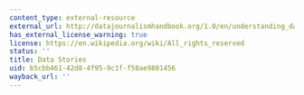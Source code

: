 ```yaml
---
content_type: external-resource
external_url: http://datajournalismhandbook.org/1.0/en/understanding_data_5.html
has_external_license_warning: true
license: https://en.wikipedia.org/wiki/All_rights_reserved
status: ''
title: Data Stories
uid: b5cbb461-42d8-4f95-9c1f-f58ae9801456
wayback_url: ''
---
```

